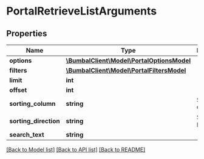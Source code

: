 # PortalRetrieveListArguments

## Properties
Name | Type | Description | Notes
------------ | ------------- | ------------- | -------------
**options** | [**\BumbalClient\Model\PortalOptionsModel**](PortalOptionsModel.md) |  | [optional] 
**filters** | [**\BumbalClient\Model\PortalFiltersModel**](PortalFiltersModel.md) |  | [optional] 
**limit** | **int** |  | [optional] 
**offset** | **int** |  | [optional] 
**sorting_column** | **string** | Sorting Column | [optional] 
**sorting_direction** | **string** | Sorting Direction | [optional] 
**search_text** | **string** |  | [optional] 

[[Back to Model list]](../README.md#documentation-for-models) [[Back to API list]](../README.md#documentation-for-api-endpoints) [[Back to README]](../README.md)


